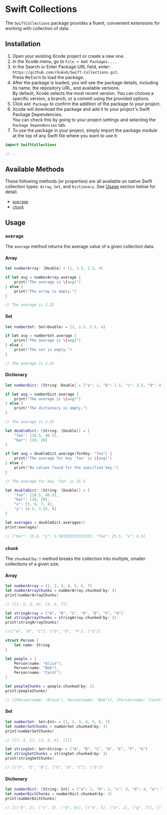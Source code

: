 # Swift Collections

The `SwiftCollections` package provides a fluent, convenient extensions for working with collection of data.

## Installation

1. Open your existing Xcode project or create a new one.
2. In the Xcode menu, go to `File > Add Packages....`
3. In the Search or Enter Package URL field, enter: `https://github.com/rkukuh/Swift-Collections.git`.  
Press <kbd>Return</kbd> to load the package.
4. After the package is loaded, you will see the package details, including its name, the repository URL, and available versions.  
By default, Xcode selects the most recent version. You can choose a specific version, a branch, or a commit using the provided options.
5. Click `Add Package` to confirm the addition of the package to your project.
6. Xcode will download the package and add it to your project's Swift Package Dependencies.  
You can check this by going to your project settings and selecting the `Package Dependencies` tab.
7. To use the package in your project, simply import the package module at the top of any Swift file where you want to use it:

```swift
import SwiftCollections

//...
```

## Available Methods

These following methods (or properties) are all available on native Swift collection types: `Array`, `Set`, and `Dictionary`. See [Usage](https://github.com/rkukuh/Swift-Collections#usage) section below for detail.

- [`average`](https://github.com/rkukuh/Swift-Collections#average)
- [`chunk`](https://github.com/rkukuh/Swift-Collections#average)

## Usage

### `average`

The `average` method returns the average value of a given collection data.

#### Array

```swift
let numberArray: [Double] = [1, 1.5, 2.5, 4]

if let avg = numberArray.average {
    print("The average is \(avg)")
} else {
    print("The array is empty.")
}

// The average is 2.25
```

#### Set

```swift
let numberSet: Set<Double> = [1, 1.5, 2.5, 4]

if let avg = numberSet.average {
    print("The average is \(avg)")
} else {
    print("The set is empty.")
}

// The average is 2.25
```

#### Dictionary

```swift
let numberDict: [String: Double] = ["a": 1, "b": 1.5, "c": 2.5, "d": 4]

if let avg = numberDict.average {
    print("The average is \(avg)")
} else {
    print("The dictionary is empty.")
}

// The average is 2.25
```

```swift
let doubleDict: [String: [Double]] = [
    "foo": [10.5, 40.5],
    "bar": [10, 20]
]

if let avg = doubleDict.average(forKey: "foo") {
    print("The average for key 'foo' is \(avg)")
} else {
    print("No values found for the specified key.")
}

// The average for key 'foo' is 25.5
```

```swift
let doubleDict: [String: [Double]] = [
    "foo": [10.5, 40.5],
    "bar": [10, 20],
    "x": [5, 6, 7, 8],
    "y": [4.5, 3.25, 9]
]

let averages = doubleDict.averages()
print(averages)

// ["bar": 15.0, "y": 5.583333333333333, "foo": 25.5, "x": 6.5]
```

### `chunk`

The `chunked(by:)` method breaks the collection into multiple, smaller collections of a given size.

#### Array

```swift
let numberArray = [1, 2, 3, 4, 5, 6, 7]
let numberArrayChunks = numberArray.chunked(by: 4)
print(numberArrayChunks) 

// [[1, 2, 3, 4], [5, 6, 7]]
```

```swift
let stringArray = ["A", "B", "C", "D", "E", "F", "G"]
let stringArrayChunks = stringArray.chunked(by: 3)
print(stringArrayChunks) 

//[["A", "B", "C"], ["D", "E", "F"], ["G"]]
```

```swift
struct Person {
    let name: String
}

let people = [
    Person(name: "Alice"),
    Person(name: "Bob"),
    Person(name: "Carol"),
]

let peopleChunks = people.chunked(by: 2)
print(peopleChunks)

// [[Person(name: "Alice"), Person(name: "Bob")], [Person(name: "Carol")]]
```

#### Set

```swift
let numberSet: Set<Int> = [1, 2, 3, 4, 5, 6, 7]
let numberSetChunks = numberSet.chunked(by: 3)
print(numberSetChunks)

// [[7, 4, 1], [3, 5, 6], [2]]
```

```swift
let stringSet: Set<String> = ["A", "B", "C", "D", "E", "F", "G"]
let stringSetChunks = stringSet.chunked(by: 3)
print(stringSetChunks)

// [["F", "E", "B"], ["G", "A", "C"], ["D"]]
```

#### Dictionary

```swift
let numberDict: [String: Int] = ["a": 1, "b": 2, "c": 3, "d": 4, "e": 5, "f": 6, "g": 7]
let numberDictChunks = numberDict.chunked(by: 3)
print(numberDictChunks)

// [[("b", 2), ("c", 3), ("d", 4)], [("e", 5), ("a", 1), ("g", 7)], [("f", 6)]]
```
